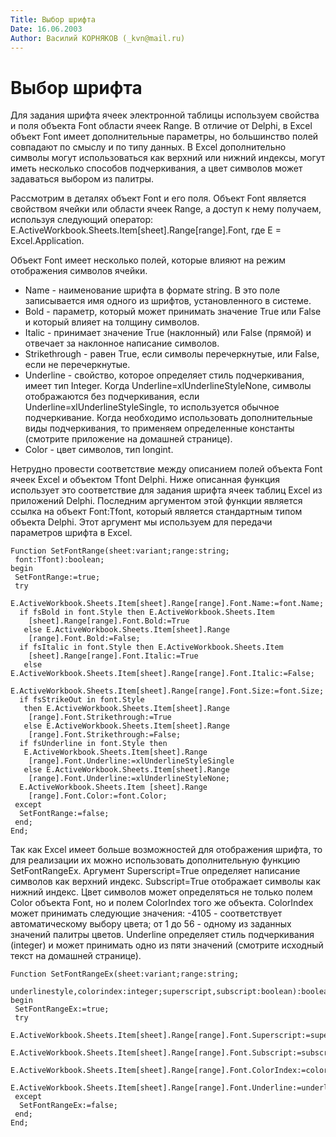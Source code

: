 ```yaml
---
Title: Выбор шрифта
Date: 16.06.2003
Author: Василий КОРНЯКОВ (_kvn@mail.ru)
---
```



Выбор шрифта
============

Для задания шрифта ячеек электронной таблицы используем свойства и поля
объекта Font области ячеек Range. В отличие от Delphi, в Excel объект
Font имеет дополнительные параметры, но большинство полей совпадают по
смыслу и по типу данных. В Excel дополнительно символы могут
использоваться как верхний или нижний индексы, могут иметь несколько
способов подчеркивания, а цвет символов может задаваться выбором из
палитры.

Рассмотрим в деталях объект Font и его поля. Объект Font является
свойством ячейки или области ячеек Range, а доступ к нему получаем,
используя следующий оператор:
E.ActiveWorkbook.Sheets.Item[sheet].Range[range].Font, где E =
Excel.Application.

Объект Font имеет несколько полей, которые влияют на
режим отображения символов ячейки.
- Name - наименование шрифта в формате string.
  В это поле записывается имя одного из шрифтов, установленного в
  системе.
- Bold - параметр, который может принимать значение True или
False и который влияет на толщину символов.
- Italic - принимает значение
True (наклонный) или False (прямой) и отвечает за наклонное написание
символов.
- Strikethrough - равен True, если символы перечеркнутые, или
False, если не перечеркнутые.
- Underline - свойство, которое определяет
стиль подчеркивания, имеет тип Integer. Когда
Underline=xlUnderlineStyleNone, символы отображаются без подчеркивания,
если Underline=xlUnderlineStyleSingle, то используется обычное
подчеркивание. Когда необходимо использовать дополнительные виды
подчеркивания, то применяем определенные константы (смотрите приложение
на домашней странице).
- Color - цвет символов, тип longint.

Нетрудно провести соответствие между описанием полей объекта Font ячеек
Excel и объектом Tfont Delphi. Ниже описанная функция использует это
соответствие для задания шрифта ячеек таблиц Excel из приложений Delphi.
Последним аргументом этой функции является ссылка на объект Font:Tfont,
который является стандартным типом объекта Delphi. Этот аргумент мы
используем для передачи параметров шрифта в Excel.

    Function SetFontRange(sheet:variant;range:string;
     font:Tfont):boolean;
    begin
     SetFontRange:=true;
     try
      E.ActiveWorkbook.Sheets.Item[sheet].Range[range].Font.Name:=font.Name;
      if fsBold in font.Style then E.ActiveWorkbook.Sheets.Item
        [sheet].Range[range].Font.Bold:=True
       else E.ActiveWorkbook.Sheets.Item[sheet].Range
        [range].Font.Bold:=False;
      if fsItalic in font.Style then E.ActiveWorkbook.Sheets.Item
        [sheet].Range[range].Font.Italic:=True
       else E.ActiveWorkbook.Sheets.Item[sheet].Range[range].Font.Italic:=False;
      E.ActiveWorkbook.Sheets.Item[sheet].Range[range].Font.Size:=font.Size;
      if fsStrikeOut in font.Style
       then E.ActiveWorkbook.Sheets.Item[sheet].Range
        [range].Font.Strikethrough:=True
       else E.ActiveWorkbook.Sheets.Item[sheet].Range
        [range].Font.Strikethrough:=False;
      if fsUnderline in font.Style then
       E.ActiveWorkbook.Sheets.Item[sheet].Range
        [range].Font.Underline:=xlUnderlineStyleSingle
       else E.ActiveWorkbook.Sheets.Item[sheet].Range
        [range].Font.Underline:=xlUnderlineStyleNone;
      E.ActiveWorkbook.Sheets.Item [sheet].Range
        [range].Font.Color:=font.Color;
     except
      SetFontRange:=false;
     end;
    End;


Так как Excel имеет больше возможностей для отображения шрифта, то для
реализации их можно использовать дополнительную функцию SetFontRangeEx.
Аргумент Superscript=True определяет написание символов как верхний
индекс. Subscript=True отображает символы как нижний индекс. Цвет
символов может определяться не только полем Color объекта Font, но и
полем ColorIndex того же объекта. ColorIndex может принимать следующие
значения: -4105 - соответствует автоматическому выбору цвета;
от 1 до 56 - одному из заданных значений палитры цветов. Underline определяет стиль
подчеркивания (integer) и может принимать одно из пяти значений
(смотрите исходный текст на домашней странице).


    Function SetFontRangeEx(sheet:variant;range:string;
      underlinestyle,colorindex:integer;superscript,subscript:boolean):boolean;
    begin
     SetFontRangeEx:=true;
     try
      E.ActiveWorkbook.Sheets.Item[sheet].Range[range].Font.Superscript:=superscript;
      E.ActiveWorkbook.Sheets.Item[sheet].Range[range].Font.Subscript:=subscript;
      E.ActiveWorkbook.Sheets.Item[sheet].Range[range].Font.ColorIndex:=colorindex;
      E.ActiveWorkbook.Sheets.Item[sheet].Range[range].Font.Underline:=underlinestyle;
     except
      SetFontRangeEx:=false;
     end;
    End;
